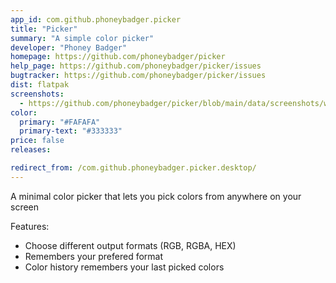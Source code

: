 ```yaml
---
app_id: com.github.phoneybadger.picker
title: "Picker"
summary: "A simple color picker"
developer: "Phoney Badger"
homepage: https://github.com/phoneybadger/picker
help_page: https://github.com/phoneybadger/picker/issues
bugtracker: https://github.com/phoneybadger/picker/issues
dist: flatpak
screenshots:
  - https://github.com/phoneybadger/picker/blob/main/data/screenshots/window-dark.png?raw=true
color:
  primary: "#FAFAFA"
  primary-text: "#333333"
price: false
releases:

redirect_from: /com.github.phoneybadger.picker.desktop/
---
```


<p>A minimal color picker that lets you pick colors from anywhere on your screen</p>
<p>Features:</p>
<ul>
<li>Choose different output formats (RGB, RGBA, HEX)</li>
<li>Remembers your prefered format</li>
<li>Color history remembers your last picked colors</li>
</ul>